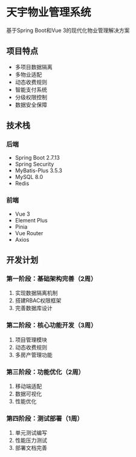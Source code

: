 # 天宇物业管理系统

基于Spring Boot和Vue 3的现代化物业管理解决方案

## 项目特点

- 多项目数据隔离
- 多物业适配
- 动态收费规则
- 智能支付系统
- 分级权限控制
- 数据安全保障

## 技术栈

### 后端

- Spring Boot 2.7.13
- Spring Security
- MyBatis-Plus 3.5.3
- MySQL 8.0
- Redis

### 前端

- Vue 3
- Element Plus
- Pinia
- Vue Router
- Axios

## 开发计划

### 第一阶段：基础架构完善（2周）
1. 实现数据隔离机制
2. 搭建RBAC权限框架
3. 完善数据库设计

### 第二阶段：核心功能开发（3周）
1. 项目管理模块
2. 动态收费规则
3. 多房产管理功能

### 第三阶段：功能优化（2周）
1. 移动端适配
2. 数据可视化
3. 性能优化

### 第四阶段：测试部署（1周）
1. 单元测试编写
2. 性能压力测试
3. 部署文档完善